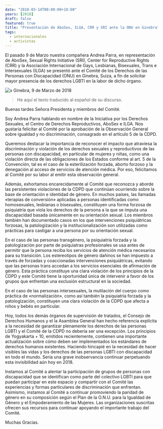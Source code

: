 ```yaml
---
date: "2018-03-14T00:00:00+10:00"
years: [2018]
draft: false
featured: true
title: "Presentación de AboSex, ILGA, CRR y SRI ante la ONU en Ginebra"
tags: 
  - internacionales
  - activistas
---
```


El pasado 9 de Marzo nuestra compañera Andrea Parra, en representación de AboSex, Sexual Rights Initiative (SRI), Center for Reproductive Rights (CRR) y la Asociación Internacional de Gays, Lesbianas, Bisexuales, Trans e Intersexuales (ILGA) se presentó ante el Comité de los Derechos de las Personas con Discapacidad (ONU) en Ginebra, Suiza, a fin de solicitar mayor presencia de los derechos LGBTI en la labor de dicho órgano. 

![x](/images/post/20180314.jpg/)
Ginebra, 9 de Marzo de 2018


> He aquí el texto traducido al español de su discurso.

Buenas tardes Señora Presidenta y miembros del Comité.

Soy Andrea Parra hablando en nombre de la Iniciativa por los Derechos Sexuales, el Centro de Derechos Reproductivos, AboSex e ILGA. Nos gustaría felicitar al Comité por la aprobación de la Observación General sobre igualdad y no discriminación, consagrado en el artículo 5 de la CDPD.

Queremos destacar la importancia de reconocer el impacto que atraviesa la discriminación y violación de los derechos sexuales y reproductivos de las personas con discapacidad, en particular de mujeres y niñas, como una violación directa de las obligaciones de los Estados conforme al art. 5 de la Convención, tal es el caso de la esterilización forzada, aborto forzoso y la denegación al acceso de servicios de atención médica. Por eso, felicitamos al Comité por su labor al emitir esta observación general.

Además, exhortamos encarecidamente al Comité que reconozca y aborde las persistentes violaciones de la CDPD que continúan ocurriendo sobre la base de orientación e identidad de género. En muchos países, las llamadas «terapias de conversión» aplicadas a personas identificadas como homosexuales, lesbianas o bisexuales, constituyen una forma forzosa de psiquiatría que viola los derechos de la persona a la que se imputa una discapacidad basada únicamente en su orientación sexual. Los miembros también han documentado casos en los que intervenciones psiquiátricas forzosas, la patologización y la institucionalización son utilizadas como prácticas para castigar a una persona por su orientación sexual.

En el caso de las personas transgénero, la psiquiatría forzada y la patologización por parte de psiquiatras profesionales se usa antes de permitir que la persona reciba los servicios de atención médica necesarios para su transición. Los estereotipos de género dañinos se han impuesto a través de forzadas y coaccionadas intervenciones psiquiátricas, evitando que las personas trans accedan a los servicios esenciales de afirmación de género. Esta práctica constituye una clara violación de los principios de la CDPD y este Comité tiene la oportunidad única de intervenir a favor de los grupos que enfrentan una exclusión estructural en la sociedad.

En el caso de las personas intersexuales, la mutilación del cuerpo como práctica de «normalización», como así también la psiquiatría forzada y la patologización, constituyen una clara violación de la CDPD que afecta a niños y bebés en particular.

Hoy, todos los demás órganos de supervisión de tratados, el Consejo de Derechos Humanos y el la Asamblea General han hecho referencia explícita a la necesidad de garantizar plenamente los derechos de las personas LGBTI y el Comité de la CDPD no debería ser una excepción. Los principios de Yogyakarta + 10, emitidos recientemente, contienen una importante actualización sobre cómo deben ser implementados los estándares de derechos humanos existentes. Haciendo hincapié en la necesidad de hacer visibles las vidas y los derechos de las personas LGBTI con discapacidad en todo el mundo. Sería una grave inobservancia continuar perpetuando esta invisibilidad aún hoy en 2018.

Instamos al Comité a alentar la participación de grupos de personas con
discapacidad que se identifican como parte del colectivo LGBTI para que puedan participar en este espacio y compartir con el Comité las experiencias y formas particulares de discriminación que enfrentan. Asimismo, instamos al Comité a continuar promoviendo la paridad de género en su composición según el Plan de la O.N.U. para la Igualdad de Género y el Empoderamiento de las Mujeres. Las organizaciones suscritas ofrecen sus recursos para continuar apoyando el importante trabajo del Comité.

Muchas Gracias.
